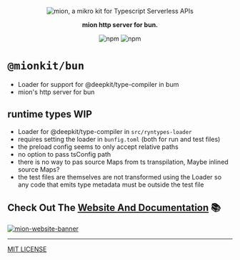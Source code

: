 <p align="center">
  <picture>
    <source media="(prefers-color-scheme: dark)" srcset="https://raw.githubusercontent.com/MionKit/mion/master/assets/public/bannerx90-dark.png">
    <source media="(prefers-color-scheme: light)" srcset="https://raw.githubusercontent.com/MionKit/mion/master/assets/public/bannerx90.png">
    <img alt='mion, a mikro kit for Typescript Serverless APIs' src='https://raw.githubusercontent.com/MionKit/mion/master/assets/public/bannerx90.png'>
  </picture>
</p>
<p align="center">
  <strong>mion http server for bun.
  </strong>
</p>
<p align=center>
  <img src="https://img.shields.io/badge/code_style-prettier-ff69b4.svg?style=flat-square&maxAge=99999999" alt="npm"  style="max-width:100%;">
  <img src="https://img.shields.io/badge/license-MIT-97ca00.svg?style=flat-square&maxAge=99999999" alt="npm"  style="max-width:100%;">
</p>

# `@mionkit/bun`

- Loader for support for @deepkit/type-compiler in bum
- mion's http server for bun

## runtime types WIP

- Loader for @deepkit/type-compiler in `src/ryntypes-loader`
- requires setting the loader in `bunfig.toml` (both for run and test files)
- the preload config seems to only accept relative paths
- no option to pass tsConfig path
- there is no way to pas source Maps from ts transpilation, Maybe inlined source Maps?
- the test files are themselves are not transformed using the Loader so any code that emits type metadata must be outside the test file

## Check Out The [Website And Documentation](http://mion.io) 📚

[![mion-website-banner](https://raw.githubusercontent.com/MionKit/mion/master/assets/public/mion-website-banner.png)](http://mion.io)

---

[MIT LICENSE](../../LICENSE)
